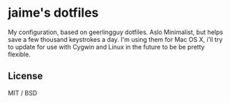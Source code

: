# jaime's dotfiles

My configuration, based on geerlingguy dotfiles. Aslo Minimalist, but helps save a few thousand keystrokes a day. I'm using them for Mac OS X, i'll try to update for use with Cygwin and Linux in the future to be be pretty flexible.

## License

MIT / BSD
 
